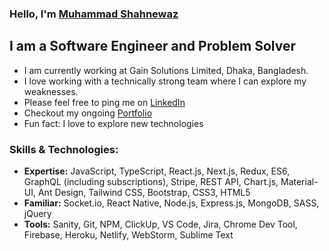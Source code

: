 ### Hello, I'm [Muhammad Shahnewaz](https://shahnewaz-portfolio.web.app/)

## I am a Software Engineer and Problem Solver

- I am currently working at Gain Solutions Limited, Dhaka, Bangladesh.
- I love working with a technically strong team where I can explore my weaknesses.
- Please feel free to ping me on [LinkedIn](https://www.linkedin.com/in/shahnewaz601/)
- Checkout my ongoing [Portfolio](https://shahnewaz-portfolio.web.app/)
- Fun fact: I love to explore new technologies

### Skills & Technologies:

- **Expertise:** JavaScript, TypeScript, React.js, Next.js, Redux, ES6, GraphQL (including subscriptions), Stripe, REST API, Chart.js, Material-UI, Ant Design, Tailwind CSS, Bootstrap, CSS3, HTML5
- **Familiar:** Socket.io, React Native, Node.js, Express.js, MongoDB, SASS, jQuery
- **Tools:** Sanity, Git, NPM, ClickUp, VS Code, Jira, Chrome Dev Tool, Firebase, Heroku, Netlify, WebStorm, Sublime Text
